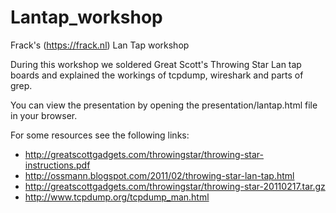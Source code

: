 # Lantap_workshop
Frack's (https://frack.nl) Lan Tap workshop

During this workshop we soldered Great Scott's Throwing Star Lan tap boards and explained the workings of tcpdump, wireshark and parts of grep.

You can view the presentation by opening the presentation/lantap.html file in your browser.

For some resources see the following links:

* http://greatscottgadgets.com/throwingstar/throwing-star-instructions.pdf
* http://ossmann.blogspot.com/2011/02/throwing-star-lan-tap.html
* http://greatscottgadgets.com/throwingstar/throwing-star-20110217.tar.gz
* http://www.tcpdump.org/tcpdump_man.html
